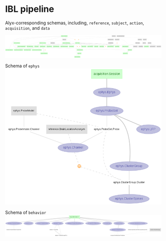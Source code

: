 # IBL pipeline

Alyx-corresponding schemas, including, `reference`, `subject`, `action`, `acquisition`, and `data`

![Alyx_corresponding erd](images/alyx_erd.png)

Schema of `ephys`
![Ephys erd](images/ephys_erd.png)

Schema of `behavior`
![Behavior erd](images/behavior_erd.png)